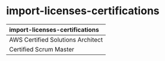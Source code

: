 # import-licenses-certifications

| import-licenses-certifications |
| :---- |
| AWS Certified Solutions Architect | Amazon Web Services (AWS) |
| Certified Scrum Master | Scrum Alliance |